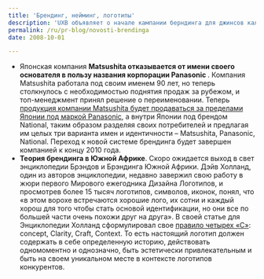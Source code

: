 ```yaml
---
title: 'Брендинг, нейминг, логотипы'
description: 'UXB объявляет о начале кампании берндинга для джинсов калифорнийской кампании SeeThruSoul. Кампания начинается осенью 2008 года, с выпуска журнала Women&rsquo;s Wear Daily Magic. В октябре последует выпуск  People StyleWatch. Аудитория кампании – <a href="https://www.marketwatch.com/news/story/advertising-branding-interactive-agency-uxbr/story.aspx?guid=%7B0CCB9831-CCD5-4665-828E-9F6EE0E57035%7D&amp;dist=hppr">люди предпочитающие жесткий стиль в общении</a>, четкие линии в одежде, это человек который зарабатывает себе на жизнь, в меру развлекается и не портит свое здоровье. Особенно выделяется сегмент одиноких и самостоятельных современных женщин. Агентство UXB традиционно специализируется на комплексных решениях для брендинга, где онлайн-реклама дополняется оффлайн. Интересно проследить развитие данной рекламной кампании и комбинирование в ней рекламных элементов.'
permalink: /ru/pr-blog/novosti-brendinga
date: 2008-10-01

---
```


<ul>
<li>Японская компания <strong> Matsushita отказывается от имени своего основателя в пользу названия корпорации Panasonic </strong>. Компания Matsushita работала под своим именем 90 лет, но теперь столкнулось с необходимостью поднятия продаж за рубежом, и топ-менеджмент принял решение о переименовании. Теперь <a href="https://www.reuters.com/article/reutersEdge/idUSTRE48S2IM20080929?pageNumber=2&amp;virtualBrandChannel=0">продукция компании Matsushita будет продаваться за пределами Японии под маркой Panasonic</a>, а внутри Японии под брендом National, таким образом разделяя своих потребителей и предлагая им целых три варианта имен и идентичности – Matsushita, Panasonic, National. Переход к новой системе брендинга будет завершен компанией к концу 2010 года.   </li>
<li><strong>Теория брендинга в Южной Африке</strong>. Скоро ожидается выход в свет энциклопедии Брэндов и Брэндинга Южной Африки. Дэйв Холланд, один из авторов энциклопедии, недавно завержил свою работу в жюри первого Мирового ежегодника Дизайна Логотипов, и просмотрев более 15 тысяч логотипов, символов, иконок,  понял, что «в этом ворохе встречаются хорошие лого, их сотни и каждый хорош для того чтобы стать основой идентификации, но они все по большей части очень похожи друг на друга». В своей статье для Энциклопедии Холланд сформулировал свое <a href="https://www.bizcommunity.com/Article/196/82/28809.html">правило четырех «C»</a>: concept, Clarity, Craft, Context. То есть настоящий логотип должен содержать в себе определенную историю, действовать одномоментно и однозначно, быть эстетически привлекательным и быть на своем уникальном месте в контексте логотипов конкурентов. </li>
</ul>

